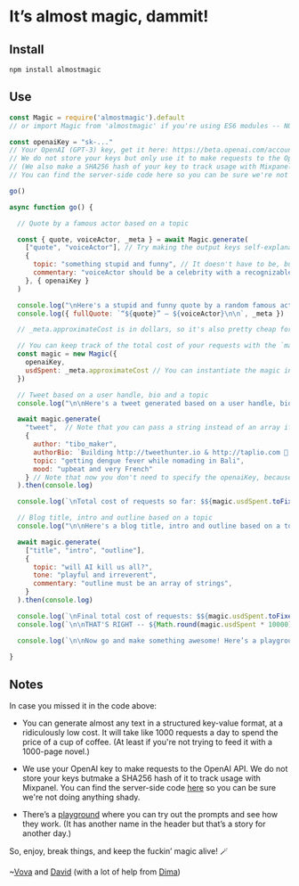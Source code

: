 # It’s almost magic, dammit!

## Install

```shell
npm install almostmagic
```

## Use

```js
const Magic = require('almostmagic').default
// or import Magic from 'almostmagic' if you're using ES6 modules -- NOT TESTED YET!

const openaiKey = "sk-..."
// Your OpenAI (GPT-3) key, get it here: https://beta.openai.com/account/api-keys
// We do not store your keys but only use it to make requests to the OpenAI API
// (We also make a SHA256 hash of your key to track usage with Mixpanel)
// You can find the server-side code here so you can be sure we're not doing anything shady: https://github.com/vzakharov/ideality-nuxt/blob/master/api/polygon/index.coffee#L340

go()

async function go() {

  // Quote by a famous actor based on a topic

  const { quote, voiceActor, _meta } = await Magic.generate(
    ["quote", "voiceActor"], // Try making the output keys self-explanatory, so that AI can understand what you want better. 
    {
      topic: "something stupid and funny", // It doesn't have to be, but it's stupider and funnier this way, right?
      commentary: "voiceActor should be a celebrity with a recognizable voice." // Note how you can use arbitrary comments to help the AI understand what you want
    }, { openaiKey }
  )

  console.log("\nHere's a stupid and funny quote by a random famous actor:\n")
  console.log({ fullQuote: `“${quote}” — ${voiceActor}\n\n`, _meta })

  // _meta.approximateCost is in dollars, so it's also pretty cheap for simpler use cases. Thank our smart-ass GPT-3 prompt that we're keeping in a safe in a Swiss bank vault.

  // You can keep track of the total cost of your requests with the `magic.usdSpent` instance property:
  const magic = new Magic({
    openaiKey,
    usdSpent: _meta.approximateCost // You can instantiate the magic instance with a starting value for usdSpent, so you can track costs over multiple sessions
  })

  // Tweet based on a user handle, bio and a topic
  console.log("\n\nHere's a tweet generated based on a user handle, bio and a topic:\n")

  await magic.generate(
    "tweet",  // Note that you can pass a string instead of an array if you only want one output
    {
      author: "tibo_maker",
      authorBio: `Building http://tweethunter.io & http://taplio.com 🚢 sharing all my learnings about startups & audience building 👋 Sold 2 startups, crashed way more 💪`,
      topic: "getting dengue fever while nomading in Bali",
      mood: "upbeat and very French"
    } // Note that now you don't need to specify the openaiKey, because you already did it when you created the magic instance
  ).then(console.log)

  console.log(`\nTotal cost of requests so far: $${magic.usdSpent.toFixed(2)}`)

  // Blog title, intro and outline based on a topic
  console.log("\n\nHere's a blog title, intro and outline based on a topic:\n")

  await magic.generate(
    ["title", "intro", "outline"],
    {
      topic: "will AI kill us all?",
      tone: "playful and irreverent",
      commentary: "outline must be an array of strings",
    }
  ).then(console.log)

  console.log(`\nFinal total cost of requests: $${magic.usdSpent.toFixed(2)}`)
  console.log(`\n\nTHAT'S RIGHT -- ${Math.round(magic.usdSpent * 10000) / 100} FUCKING CENTS TO HAVE SO MUCH FUN! IMAGINE WHAT THIS CAN DO FOR YOUR USERS!`)

  console.log(`\n\nNow go and make something awesome! Here’s a playground to tweak and break things: https://vzakharov.github.io/polygon/`)

}
```

## Notes

In case you missed it in the code above:

* You can generate almost any text in a structured key-value format, at a ridiculously low cost. It will take like 1000 requests a day to spend the price of a cup of coffee. (At least if you're not trying to feed it with a 1000-page novel.)

* We use your OpenAI key to make requests to the OpenAI API. We do not store your keys butmake a SHA256 hash of it to track usage with Mixpanel. You can find the server-side code [here](https://github.com/vzakharov/ideality-nuxt/blob/master/api/polygon/index.coffee#L340) so you can be sure we're not doing anything shady.

* There’s a [playground](https://vzakharov.github.io/polygon/) where you can try out the prompts and see how they work. (It has another name in the header but that’s a story for another day.)

So, enjoy, break things, and keep the fuckin’ magic alive! 🪄


~[Vova](https://twitter.com/vovahimself) and [David](https://twitter.com/davipar) (with a lot of help from [Dima](https://twitter.com/dchest))
